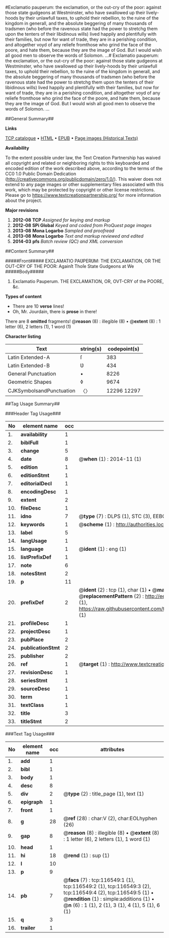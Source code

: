 #Exclamatio pauperum: the exclamation, or the out-cry of the poor: against those state gudgeons at Westminster, who have swallowed up their lively-hoods by their unlawfull taxes, to uphold their rebellion, to the ruine of the kingdom in generall, and the absolute beggering of many thousands of tradsmen (who before the ravenous state had the power to stretchg them upon the tenters of their libidinous wills) lived happily and plentifully with their families, but now for want of trade, they are in a perishing condition, and altogether voyd of any reliefe fromthose who grind the face of the poore, and hate them, because they are the image of God. But I would wish all good men to observe the words of Solomon. ...#
Exclamatio pauperum: the exclamation, or the out-cry of the poor: against those state gudgeons at Westminster, who have swallowed up their lively-hoods by their unlawfull taxes, to uphold their rebellion, to the ruine of the kingdom in generall, and the absolute beggering of many thousands of tradsmen (who before the ravenous state had the power to stretchg them upon the tenters of their libidinous wills) lived happily and plentifully with their families, but now for want of trade, they are in a perishing condition, and altogether voyd of any reliefe fromthose who grind the face of the poore, and hate them, because they are the image of God. But I would wish all good men to observe the words of Solomon. ...

##General Summary##

**Links**

[TCP catalogue](http://www.ota.ox.ac.uk/tcp/)  • 
[HTML](http://tei.it.ox.ac.uk/tcp/Texts-HTML/free/A84/A84284.html)  • 
[EPUB](http://tei.it.ox.ac.uk/tcp/Texts-EPUB/free/A84/A84284.epub) • 
[Page images (Historical Texts)](https://historicaltexts.jisc.ac.uk/eebo-99864322e)

**Availability**

To the extent possible under law, the Text Creation Partnership has waived all copyright and related or neighboring rights to this keyboarded and encoded edition of the work described above, according to the terms of the CC0 1.0 Public Domain Dedication (http://creativecommons.org/publicdomain/zero/1.0/). This waiver does not extend to any page images or other supplementary files associated with this work, which may be protected by copyright or other license restrictions. Please go to https://www.textcreationpartnership.org/ for more information about the project.

**Major revisions**

1. __2012-08__ __TCP__ *Assigned for keying and markup*
1. __2012-08__ __SPi Global__ *Keyed and coded from ProQuest page images*
1. __2013-08__ __Mona Logarbo__ *Sampled and proofread*
1. __2013-08__ __Mona Logarbo__ *Text and markup reviewed and edited*
1. __2014-03__ __pfs__ *Batch review (QC) and XML conversion*

##Content Summary##

#####Front#####
EXCLAMATIO PAƲPERƲM: THE EXCLAMATION, OR THE OUT-CRY OF THE POOR: Againſt Thoſe State Gudgeons at We
#####Body#####

1. Exclamatio Pauperum. THE EXCLAMATION, OR, OVT-CRY of the POORE, &c.

**Types of content**

  * There are 10 **verse** lines!
  * Oh, Mr. Jourdain, there is **prose** in there!

There are 8 **omitted** fragments! 
 @__reason__ (8) : illegible (8)  •  @__extent__ (8) : 1 letter (6), 2 letters (1), 1 word (1)

**Character listing**


|Text|string(s)|codepoint(s)|
|---|---|---|
|Latin Extended-A|ſ|383|
|Latin Extended-B|Ʋ|434|
|General Punctuation|•|8226|
|Geometric Shapes|◊|9674|
|CJKSymbolsandPunctuation|〈〉|12296 12297|

##Tag Usage Summary##

###Header Tag Usage###

|No|element name|occ|attributes|
|---|---|---|---|
|1.|__availability__|1||
|2.|__biblFull__|1||
|3.|__change__|5||
|4.|__date__|8| @__when__ (1) : 2014-11 (1)|
|5.|__edition__|1||
|6.|__editionStmt__|1||
|7.|__editorialDecl__|1||
|8.|__encodingDesc__|1||
|9.|__extent__|2||
|10.|__fileDesc__|1||
|11.|__idno__|7| @__type__ (7) : DLPS (1), STC (3), EEBO-CITATION (1), PROQUEST (1), VID (1)|
|12.|__keywords__|1| @__scheme__ (1) : http://authorities.loc.gov/ (1)|
|13.|__label__|5||
|14.|__langUsage__|1||
|15.|__language__|1| @__ident__ (1) : eng (1)|
|16.|__listPrefixDef__|1||
|17.|__note__|6||
|18.|__notesStmt__|2||
|19.|__p__|11||
|20.|__prefixDef__|2| @__ident__ (2) : tcp (1), char (1)  •  @__matchPattern__ (2) : ([0-9\-]+):([0-9IVX]+) (1), (.+) (1)  •  @__replacementPattern__ (2) : http://eebo.chadwyck.com/downloadtiff?vid=$1&page=$2 (1), https://raw.githubusercontent.com/textcreationpartnership/Texts/master/tcpchars.xml#$1 (1)|
|21.|__profileDesc__|1||
|22.|__projectDesc__|1||
|23.|__pubPlace__|2||
|24.|__publicationStmt__|2||
|25.|__publisher__|2||
|26.|__ref__|1| @__target__ (1) : http://www.textcreationpartnership.org/docs/. (1)|
|27.|__revisionDesc__|1||
|28.|__seriesStmt__|1||
|29.|__sourceDesc__|1||
|30.|__term__|1||
|31.|__textClass__|1||
|32.|__title__|3||
|33.|__titleStmt__|2||


###Text Tag Usage###

|No|element name|occ|attributes|
|---|---|---|---|
|1.|__add__|1||
|2.|__bibl__|1||
|3.|__body__|1||
|4.|__desc__|8||
|5.|__div__|2| @__type__ (2) : title_page (1), text (1)|
|6.|__epigraph__|1||
|7.|__front__|1||
|8.|__g__|28| @__ref__ (28) : char:V (2), char:EOLhyphen (26)|
|9.|__gap__|8| @__reason__ (8) : illegible (8)  •  @__extent__ (8) : 1 letter (6), 2 letters (1), 1 word (1)|
|10.|__head__|1||
|11.|__hi__|18| @__rend__ (1) : sup (1)|
|12.|__l__|10||
|13.|__p__|9||
|14.|__pb__|7| @__facs__ (7) : tcp:116549:1 (1), tcp:116549:2 (1), tcp:116549:3 (2), tcp:116549:4 (2), tcp:116549:5 (1)  •  @__rendition__ (1) : simple:additions (1)  •  @__n__ (6) : 1 (1), 2 (1), 3 (1), 4 (1), 5 (1), 6 (1)|
|15.|__q__|3||
|16.|__trailer__|1||
